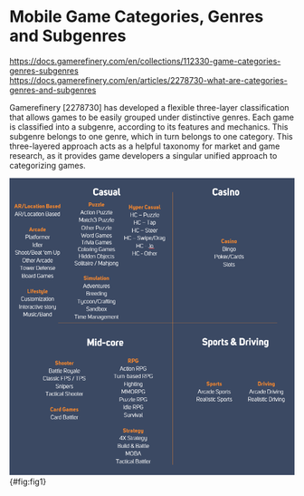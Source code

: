 # Mobile Game Categories, Genres and Subgenres

https://docs.gamerefinery.com/en/collections/112330-game-categories-genres-subgenres<br>
https://docs.gamerefinery.com/en/articles/2278730-what-are-categories-genres-and-subgenres<br>

Gamerefinery [2278730] has developed a flexible three-layer classification that allows games to be easily grouped under distinctive genres. Each game is classified into a subgenre, according to its features and mechanics. This subgenre belongs to one genre, which in turn belongs to one category. This three-layered approach acts as a helpful taxonomy for market and game research, as it provides game developers a singular unified approach to categorizing games.

![Game Categories, Genres and Subgenres according to GameRefinery](chapter-3/GENRES-12_2019.png){#fig:fig1}
